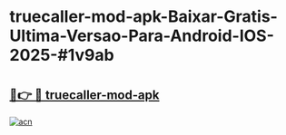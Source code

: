 # truecaller-mod-apk-Baixar-Gratis-Ultima-Versao-Para-Android-IOS-2025-#1v9ab

# <h2><a href="https://ainizakaria.my?title=truecaller-mod-apk&ref=22M">🔗👉 🔴 truecaller-mod-apk</a></h2>

[![acn](https://github.com/user-attachments/assets/0f9c940e-d8b0-45ae-aac7-cd30a18b3e1c)](https://ainizakaria.my?title=truecaller-mod-apk&ref=22M)

